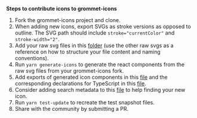 **Steps to contribute icons to grommet-icons**

1. Fork the grommet-icons project and clone.
2. When adding new icons, export SVGs as stroke versions as opposed to outline. The SVG path should include `stroke="currentColor"` and `stroke-width="2"`.
3. Add your raw svg files in this [folder](https://github.com/grommet/grommet-icons/tree/master/public/img) (use the other raw svgs as a reference on how to structure your file content and naming conventions).
4. Run `yarn generate-icons` to generate the react components from the raw svg files from your grommet-icons fork.
5. Add exports of generated icon components in this [file](https://github.com/grommet/grommet-icons/blob/master/src/js/icons/index.js) and the corresponding declarations for TypeScript in this [file](https://github.com/grommet/grommet-icons/blob/master/src/js/icons/index.d.ts).
6. Consider adding search metadata to this [file](https://github.com/grommet/grommet-icons/blob/master/src/js/metadata.js) to help finding your new icon.
7. Run `yarn test-update` to recreate the test snapshot files.
8. Share with the community by submitting a PR.
